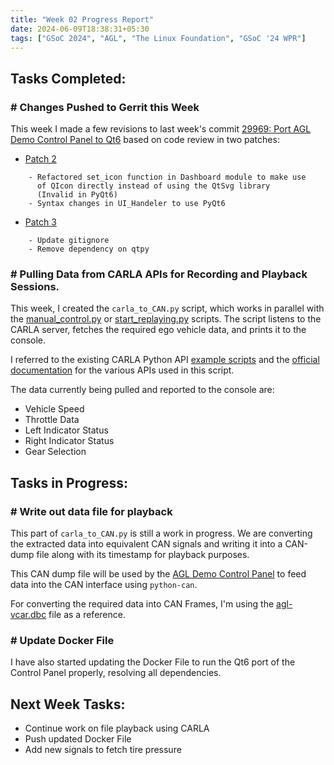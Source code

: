 ```yaml
---
title: "Week 02 Progress Report"
date: 2024-06-09T18:38:31+05:30
tags: ["GSoC 2024", "AGL", "The Linux Foundation", "GSoC '24 WPR"]
---
```


## Tasks Completed:

### # Changes Pushed to Gerrit this Week

This week I made a few revisions to last week's commit [29969: Port AGL Demo Control Panel to Qt6](https://gerrit.automotivelinux.org/gerrit/c/src/agl-demo-control-panel/+/29969) based on code review in two patches:

- [Patch 2](https://gerrit.automotivelinux.org/gerrit/gitweb?p=src%2Fagl-demo-control-panel.git;a=commit;h=7dafc52e2cc8ca90ee997052c01933eace4c03e2)
```
	- Refactored set_icon function in Dashboard module to make use
	  of QIcon directly instead of using the QtSvg library 
	  (Invalid in PyQt6)
	- Syntax changes in UI_Handeler to use PyQt6
```

- [Patch 3](https://gerrit.automotivelinux.org/gerrit/gitweb?p=src%2Fagl-demo-control-panel.git;a=commit;h=3f78eac37beca55769d468d888f2fc922ad4d37c)
```
	- Update gitignore
	- Remove dependency on qtpy
```
### # Pulling Data from CARLA APIs for Recording and Playback Sessions.

This week, I created the `carla_to_CAN.py` script, which works in parallel with the [manual_control.py](https://github.com/carla-simulator/carla/blob/dev/PythonAPI/examples/manual_control.py) or [start_replaying.py](https://github.com/carla-simulator/carla/blob/dev/PythonAPI/examples/start_replaying.py) scripts. The script listens to the CARLA server, fetches the required ego vehicle data, and prints it to the console.

I referred to the existing CARLA Python API [example scripts](https://github.com/carla-simulator/carla/tree/dev/PythonAPI/examples) and the [official documentation](https://carla.readthedocs.io/en/latest/python_api/#python-api-reference) for the various APIs used in this script.

The data currently being pulled and reported to the console are:
- Vehicle Speed
- Throttle Data
- Left Indicator Status
- Right Indicator Status
- Gear Selection

## Tasks in Progress: 

### # Write out data file for playback  

This part of `carla_to_CAN.py` is still a work in progress. We are converting the extracted data into equivalent CAN signals and writing it into a CAN-dump file along with its timestamp for playback purposes.

This CAN dump file will be used by the [AGL Demo Control Panel](https://gerrit.automotivelinux.org/gerrit/c/src/agl-demo-control-panel/) to feed data into the CAN interface using `python-can`.

For converting the required data into CAN Frames, I'm using the [agl-vcar.dbc](https://git.automotivelinux.org/AGL/meta-agl-demo/tree/recipes-connectivity/kuksa-val/kuksa-dbc-feeder/agl-vcar.dbc) file as a reference.

### # Update Docker File

I have also started updating the Docker File to run the Qt6 port of the Control Panel properly, resolving all dependencies.

## Next Week Tasks:

- Continue work on file playback using CARLA
- Push updated Docker File
- Add new signals to fetch tire pressure